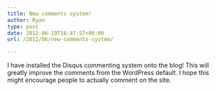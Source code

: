 ```yaml
---
title: New comments system!
author: Ryan
type: post
date: 2012-06-19T16:47:57+00:00
url: /2012/06/new-comments-system/

---
```

I have installed the Disqus commenting system onto the blog! This will greatly improve the comments from the WordPress default. I hope this might encourage people to actually comment on the site.